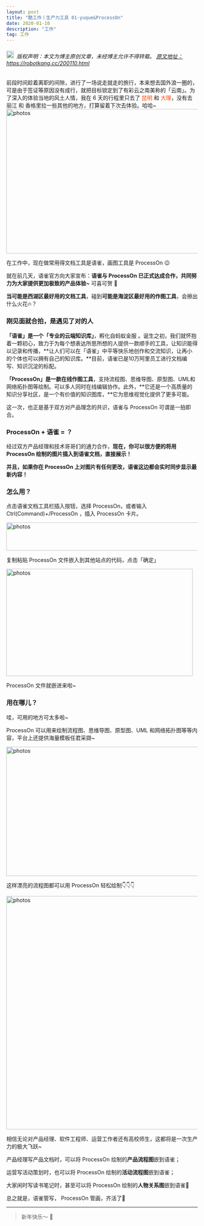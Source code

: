 ```yaml
---
layout: post
title: "酷工作丨生产力工具 01-yuque&ProcessOn"
date: 2020-01-10 
description: "工作"
tag: 工作
---   
```


<h6><img src="https://robotkang-1257995526.cos.ap-chengdu.myqcloud.com/icon/copyright.png" alt="copyright" style="display:inline;margin-bottom: -5px;" width="20" height="20"> 版权声明：本文为博主原创文章，未经博主允许不得转载。
<a target="_blank" href="https://robotkang.cc/200110.html">原文地址：https://robotkang.cc/200110.html </a>
</h6>
前段时间趁着离职的间隙，进行了一场说走就走的旅行，本来想去国外浪一圈的，可是由于签证等原因没有成行，就把目标锁定到了有彩云之南美称的「云南」。为了深入的体验当地的风土人情，我在 6 天的行程里只去了 <a style="color:#FF4500;text-decoration:none">昆明</a> 和 <a style="color:#FF4500;text-decoration:none">大理</a>，没有去 丽江 和 香格里拉一些其他的地方，打算留着下次去体验。哈哈~   


<img src="https://robotkang-1257995526.cos.ap-chengdu.myqcloud.com/posts/20200110/yuque01.jpg" width="948" height="380" alt="photos"/>                  

在工作中，现在做常用得文档工具是语雀，画图工具是 <a href="https://www.processon.com/i/5c19ca49e4b0e83682e60aef" target="_blank" style="text-decoration:none" > ProcessOn </a> 😉             

就在前几天，语雀官方向大家宣布：**语雀与 <a href="https://www.processon.com/i/5c19ca49e4b0e83682e60aef" target="_blank" style="text-decoration:none" > ProcessOn </a> 已正式达成合作，共同努力为大家提供更加极致的产品体验~** 可喜可贺 🎉                             

**当可能是西湖区最好用的文档工具**，碰到**可能是海淀区最好用的作图工具**，会擦出什么火花🔥？           

### 刚见面就合拍，是遇见了对的人      

**「语雀」**是一个**「专业的云端知识库」**，孵化自蚂蚁金服 。诞生之初，我们就怀抱着一颗初心，致力于为每个想表达所思所想的人提供一款顺手的工具，让知识能得以记录和传播，**让人们可以在「语雀」中平等快乐地创作和交流知识，让再小的个体也可以拥有自己的知识库。**目前，语雀已是10万阿里员工进行文档编写、知识沉淀的标配。      

**「ProcessOn」**是一款**在线作图工具**，支持流程图、思维导图、原型图、UML和网络拓扑图等绘制。可以多人同时在线编辑协作。此外，**它还是一个高质量的知识分享社区，是一个有价值的知识图库，**它为思维视觉化提供了更多可能。       

这一次，也正是基于双方对产品理念的共识，语雀与 <a href="https://www.processon.com/i/5c19ca49e4b0e83682e60aef" target="_blank" style="text-decoration:none" > ProcessOn </a> 可谓是一拍即合。       

### ProcessOn + 语雀 = ？      

经过双方产品经理和技术哥哥们的通力合作，**现在，你可以很方便的将用 <a href="https://www.processon.com/i/5c19ca49e4b0e83682e60aef" target="_blank" style="text-decoration:none" > ProcessOn </a> 绘制的图片插入到语雀文档，直接展示！**             

**并且，如果你在 ProcessOn 上对图片有任何更改，语雀这边都会实时同步显示最新内容！**              

### 怎么用？              

点击语雀文档工具栏插入按钮，选择 ProcessOn，或者输入Ctrl(Command)+/ProcessOn ，插入 ProcessOn 卡片。       

<img src="https://robotkang-1257995526.cos.ap-chengdu.myqcloud.com/posts/20200110/yuque02.jpg" width="714" height="74" alt="photos"/>                   

复制粘贴 ProcessOn 文件嵌入到其他站点的代码，点击「确定」       

<img src="https://robotkang-1257995526.cos.ap-chengdu.myqcloud.com/posts/20200110/yuque03.gif" width="491" height="282" alt="photos"/>                 


ProcessOn 文件就嵌进来啦~         

### 用在哪儿？          

哇，可用的地方可太多啦~        

ProcessOn 可以用来绘制流程图、思维导图、原型图、UML 和网络拓扑图等等内容，平台上还提供海量模板任君采撷~         

<img src="https://robotkang-1257995526.cos.ap-chengdu.myqcloud.com/posts/20200110/yuque04.gif" width="671" height="340" alt="photos"/>               

这样漂亮的流程图都可以用 ProcessOn 轻松绘制👇👇👇        

<img src="https://robotkang-1257995526.cos.ap-chengdu.myqcloud.com/posts/20200110/yuque05.png" width="630" height="614" alt="photos"/>               

相信无论对产品经理、软件工程师、运营工作者还有高校师生，这都将是一次生产力的极大飞跃~      

产品经理写产品文档时，可以将 ProcessOn 绘制的**产品流程图**嵌到语雀；        

运营写活动策划时，也可以将 ProcessOn 绘制的**活动流程图**嵌到语雀；       

大家闲时写读书笔记时，甚至可以将 ProcessOn 绘制的**人物关系图**嵌到语雀🌚           

总之就是，语雀管写，<a href="https://www.processon.com/i/5c19ca49e4b0e83682e60aef" target="_blank" style="text-decoration:none" > ProcessOn </a> 管画，齐活了🙈            


----------
>  新年快乐～ 🎈  

